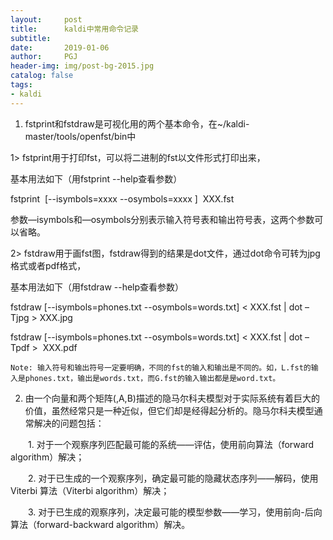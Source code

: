 ```yaml
---
layout:     post
title:      kaldi中常用命令记录
subtitle:   
date:       2019-01-06
author:     PGJ
header-img: img/post-bg-2015.jpg
catalog: false
tags:
- kaldi
---
```


1. fstprint和fstdraw是可视化用的两个基本命令，在~/kaldi-master/tools/openfst/bin中

1> fstprint用于打印fst，可以将二进制的fst以文件形式打印出来，

   基本用法如下（用fstprint --help查看参数）

   fstprint  [--isymbols=xxxx --osymbols=xxxx ]  XXX.fst

   参数—isymbols和—osymbols分别表示输入符号表和输出符号表，这两个参数可以省略。

2> fstdraw用于画fst图，fstdraw得到的结果是dot文件，通过dot命令可转为jpg格式或者pdf格式，

   基本用法如下（用fstdraw --help查看参数）

   fstdraw [--isymbols=phones.txt --osymbols=words.txt] < XXX.fst | dot –Tjpg > XXX.jpg

   fstdraw [--isymbols=phones.txt --osymbols=words.txt] < XXX.fst | dot –Tpdf >  XXX.pdf

    Note: 输入符号和输出符号一定要明确，不同的fst的输入和输出是不同的。如，L.fst的输入是phones.txt，输出是words.txt，而G.fst的输入输出都是是word.txt。


2. 由一个向量和两个矩阵(,A,B)描述的隐马尔科夫模型对于实际系统有着巨大的价值，虽然经常只是一种近似，但它们却是经得起分析的。隐马尔科夫模型通常解决的问题包括：

　　1. 对于一个观察序列匹配最可能的系统——评估，使用前向算法（forward algorithm）解决；

　　2. 对于已生成的一个观察序列，确定最可能的隐藏状态序列——解码，使用Viterbi 算法（Viterbi algorithm）解决；

　　3. 对于已生成的观察序列，决定最可能的模型参数——学习，使用前向-后向算法（forward-backward algorithm）解决。


